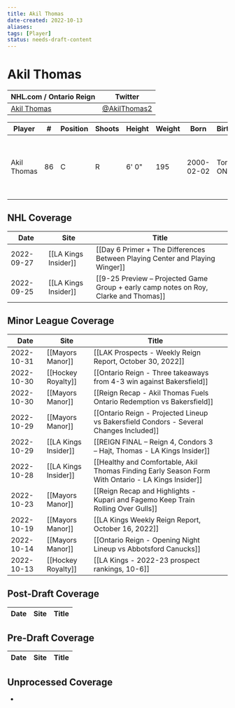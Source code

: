 ```yaml
---
title: Akil Thomas
date-created: 2022-10-13
aliases: 
tags: [Player]
status: needs-draft-content
---
```


# Akil Thomas

NHL.com / Ontario Reign | Twitter
-|-
[Akil Thomas](https://www.nhl.com/player/akil-thomas-8480851) | [@AkilThomas2](https://twitter.com/AkilThomas2)

Player | \# | Position | Shoots | Height | Weight | Born | Birthplace | Draft 
-|-|-|-|-|-|-|-|-
Akil Thomas | 86 | C | R | 6' 0" | 195 | 2000-02-02 | Toronto, ON, CAN | 2018 LAK, 2nd rd, 20th pk (51st overall)


## NHL  Coverage
Date | Site |  Title
---|---|---
2022-09-27 | [[LA Kings Insider]] |  [[Day 6 Primer + The Differences Between Playing Center and Playing Winger]]
2022-09-25 | [[LA Kings Insider]] | [[9-25 Preview – Projected Game Group + early camp notes on Roy, Clarke and Thomas]]



## Minor League Coverage
| Date       | Site                 | Title                                                                                              |     |
| ---------- | -------------------- | -------------------------------------------------------------------------------------------------- | --- |
| 2022-10-31 | [[Mayors Manor]]     | [[LAK Prospects - Weekly Reign Report, October 30, 2022]]                                          |     |
| 2022-10-30 | [[Hockey Royalty]]   | [[Ontario Reign - Three takeaways from 4-3 win against Bakersfield]]                               |     |
| 2022-10-30 | [[Mayors Manor]]     | [[Reign Recap - Akil Thomas Fuels Ontario Redemption vs Bakersfield]]                              |     |
| 2022-10-29 | [[Mayors Manor]]     | [[Ontario Reign - Projected Lineup vs Bakersfield Condors - Several Changes Included]]             |     |
| 2022-10-29 | [[LA Kings Insider]] | [[REIGN FINAL – Reign 4, Condors 3 – Hajt, Thomas - LA Kings Insider]]                             |     |
| 2022-10-28 | [[LA Kings Insider]] | [[Healthy and Comfortable, Akil Thomas Finding Early Season Form With Ontario - LA Kings Insider]] |     |
| 2022-10-23 | [[Mayors Manor]]     | [[Reign Recap and Highlights - Kupari and Fagemo Keep Train Rolling Over Gulls]]                   |     |
| 2022-10-19 | [[Mayors Manor]]     | [[LA Kings Weekly Reign Report, October 16, 2022]]                                                 |     |
| 2022-10-14 | [[Mayors Manor]]     | [[Ontario Reign - Opening Night Lineup vs Abbotsford Canucks]]                                     |     |
| 2022-10-13 | [[Hockey Royalty]]   | [[LA Kings - 2022-23 prospect rankings, 10-6]]                                                     |     |



## Post-Draft Coverage
Date | Site |  Title
---|---|---



## Pre-Draft Coverage
Date | Site |  Title
---|---|---


## Unprocessed Coverage
- 
